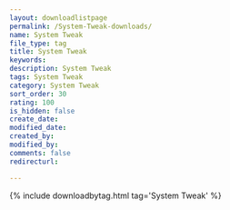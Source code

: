 ```yaml
---
layout: downloadlistpage
permalink: /System-Tweak-downloads/
name: System Tweak
file_type: tag
title: System Tweak
keywords:
description: System Tweak
tags: System Tweak
category: System Tweak
sort_order: 30
rating: 100
is_hidden: false
create_date:
modified_date:
created_by:
modified_by:
comments: false
redirecturl:

---
```

 {% include downloadbytag.html tag='System Tweak' %}
